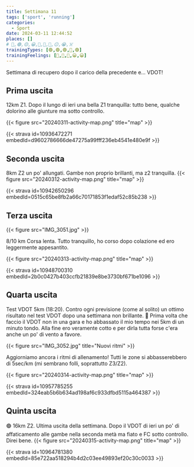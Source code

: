```yaml
---
title: Settimana 11
tags: ['sport', 'running']
categories:
  - Sport
date: 2024-03-11 12:44:52
places: []
# 🔴,🟢,🟡,😀,🙁,🫤,🙂,😐,😭,☠️
trainingTypes: [🟢,🟢,🟢,🔴,🟢]
trainingFeelings: [🙂,🙂,🙂,😀,😀]
---
```

Settimana di recupero dopo il carico della precedente e... VDOT!
<!--more--> 


## Prima uscita
12km Z1. Dopo il lungo di ieri una bella Z1 tranquilla: tutto bene, qualche dolorino alle giunture ma sotto controllo.

{{< figure src="20240311-activity-map.png" title="map" >}}

{{< strava id=10936472271 embedId=d9602786666de47275a99fff236eb4541e480e9f >}}

## Seconda uscita
8km Z2 un po' allungati.
Gambe non proprio brillanti, ma z2 tranquilla.
{{< figure src="20240312-activity-map.png" title="map" >}}

{{< strava id=10942650296 embedId=0515c65be8fb2a66c70171853f1edaf52c85b238 >}}

## Terza uscita
{{< figure src="IMG_3051.jpg" >}}

8/10 km Corsa lenta. Tutto tranquillo, ho corso dopo colazione ed ero leggermente appesantito.

{{< figure src="20240313-activity-map.png" title="map" >}}

{{< strava id=10948700310 embedId=2b0c0427b403ccfb21839e8be3730bf671be1096 >}}

## Quarta uscita
Test VDOT 5km (18:20).
Contro ogni previsione (come al solito) un ottimo risultato nel test VDOT dopo una settimana non brillante. 🥳
Prima volta che faccio il VDOT non in una gara e ho abbassato il mio tempo nei 5km di un minuto tondo.
Alla fine ero veramente cotto e per dirla tutta forse c'era anche un po' di vento a favore.

{{< figure src="IMG_3052.jpg" title="Nuovi ritmi" >}}

Aggiorniamo ancora i ritmi di allenamento! Tutti le zone si abbasserebbero di 5sec/km (mi sembrano folli, soprattutto Z3/Z2).



{{< figure src="20240314-activity-map.png" title="map" >}}

{{< strava id=10957785255 embedId=324eab5b6b634ad198af6c933dfbd5115a464387 >}}

## Quinta uscita
🟢 16km Z2. Ultima uscita della settimana. Dopo il VDOT di ieri un po' di affaticamento alle gambe nella seconda metà ma fiato e FC sotto controllo. Direi bene.
{{< figure src="20240315-activity-map.png" title="map" >}}

{{< strava id=10964781380 embedId=85e722aa518294b4d2c03ee49893ef20c30c0033 >}}
